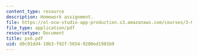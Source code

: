 ```yaml
---
content_type: resource
description: Homework assignment.
file: https://ol-ocw-studio-app-production.s3.amazonaws.com/courses/3-016-mathematics-for-materials-scientists-and-engineers-fall-2005/d0c91dd410b3f92f56549200ed1981b9_ps6.pdf
file_type: application/pdf
resourcetype: Document
title: ps6.pdf
uid: d0c91dd4-10b3-f92f-5654-9200ed1981b9
---
```

